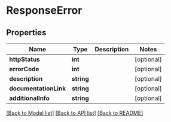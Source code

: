 # ResponseError

## Properties
Name | Type | Description | Notes
------------ | ------------- | ------------- | -------------
**httpStatus** | **int** |  | [optional] 
**errorCode** | **int** |  | [optional] 
**description** | **string** |  | [optional] 
**documentationLink** | **string** |  | [optional] 
**additionalInfo** | **string** |  | [optional] 

[[Back to Model list]](../README.md#documentation-for-models) [[Back to API list]](../README.md#documentation-for-api-endpoints) [[Back to README]](../README.md)


